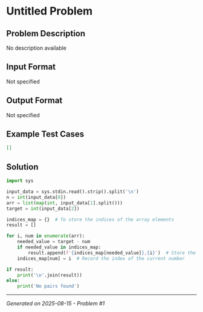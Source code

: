 # Untitled Problem

## Problem Description
No description available

## Input Format
Not specified

## Output Format
Not specified

## Example Test Cases
```json
[]
```

## Solution
```python
import sys

input_data = sys.stdin.read().strip().split('\n')
n = int(input_data[0])
arr = list(map(int, input_data[1].split()))
target = int(input_data[2])

indices_map = {}  # To store the indices of the array elements
result = []

for i, num in enumerate(arr):
    needed_value = target - num
    if needed_value in indices_map:
        result.append(f'{indices_map[needed_value]},{i}')  # Store the result if the needed value is found
    indices_map[num] = i  # Record the index of the current number

if result:
    print('\n'.join(result))
else:
    print('No pairs found')
```

---
*Generated on 2025-08-15 - Problem #1*